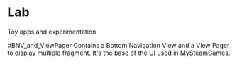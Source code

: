 # Lab
Toy apps and experimentation

#BNV_and_ViewPager
Contains a Bottom Navigation View and a View Pager to display multiple fragment.
It's the base of the UI used in MySteamGames.
